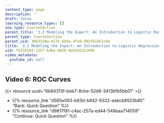 ```yaml
---
content_type: page
description: ''
draft: false
learning_resource_types: []
ocw_type: CourseSection
parent_title: '3.2 Modeling the Expert: An Introduction to Logistic Regression'
parent_type: CourseSection
parent_uid: 3063320a-4175-6b8a-4fa9-892f61b52c0d
title: '3.2 Modeling the Expert: An Introduction to Logistic Regression'
uid: f6216265-1257-bdbe-4826-8a5e5b311096
video_metadata:
  youtube_id: null
---
```

## Video 6: ROC Curves

{{< resource uuid="6b84313f-beb7-8cbe-52d6-3413bfb5bb01" >}}

- {{% resource_link "d565e093-b63d-b842-9332-eabcb8503b85" "Back: Quick Question" %}}
- {{% resource_link "d9817f81-c4ac-257a-ed44-548eaa714059" "Continue: Quick Question" %}}